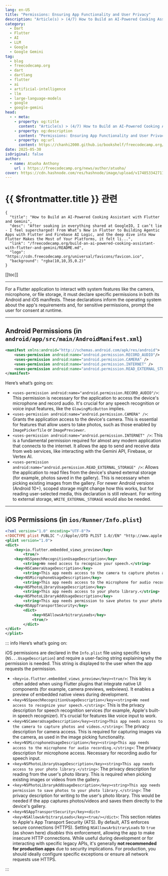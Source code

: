 ```yaml
---
lang: en-US
title: "Permissions: Ensuring App Functionality and User Privacy"
description: "Article(s) > (4/7) How to Build an AI-Powered Cooking Assistant with Flutter and Gemini"
category:
  - Dart
  - Flutter
  - AI
  - LLM
  - Google
  - Google Gemini
tag:
  - blog
  - freecodecamp.org
  - dart
  - dartlang
  - flutter
  - ai
  - artificial-intelligence
  - llm
  - large-language-models
  - google
  - google-gemini
head:
  - - meta:
    - property: og:title
      content: "Article(s) > (4/7) How to Build an AI-Powered Cooking Assistant with Flutter and Gemini"
    - property: og:description
      content: "Permissions: Ensuring App Functionality and User Privacy"
    - property: og:url
      content: https://chanhi2000.github.io/bookshelf/freecodecamp.org/build-an-ai-powered-cooking-assistant-with-flutter-and-gemini/permissions-ensuring-app-functionality-and-user-privacy.html
date: 2025-05-30
isOriginal: false
author:
  - name: Atuoha Anthony
    url : https://freecodecamp.org/news/author/atuoha/
cover: https://cdn.hashnode.com/res/hashnode/image/upload/v1748533427117/1c8c2384-c6a3-4ad8-ab40-1eee65b2c914.png
---
```


# {{ $frontmatter.title }} 관련

```component VPCard
{
  "title": "How to Build an AI-Powered Cooking Assistant with Flutter and Gemini",
  "desc": "After soaking in everything shared at GoogleIO, I can’t lie - I feel supercharged! From What’s New in Flutter to Building Agentic Apps with Flutter and Firebase AI Logic, and the deep dive into How Flutter Makes the Most of Your Platforms, it felt li...",
  "link": "/freecodecamp.org/build-an-ai-powered-cooking-assistant-with-flutter-and-gemini/README.md",
  "logo": "https://cdn.freecodecamp.org/universal/favicons/favicon.ico",
  "background": "rgba(10,10,35,0.2)"
}
```

[[toc]]

---

<SiteInfo
  name="How to Build an AI-Powered Cooking Assistant with Flutter and Gemini"
  desc="After soaking in everything shared at GoogleIO, I can’t lie - I feel supercharged! From What’s New in Flutter to Building Agentic Apps with Flutter and Firebase AI Logic, and the deep dive into How Flutter Makes the Most of Your Platforms, it felt li..."
  url="https://freecodecamp.org/news/build-an-ai-powered-cooking-assistant-with-flutter-and-gemini#heading-permissions-ensuring-app-functionality-and-user-privacy"
  logo="https://cdn.freecodecamp.org/universal/favicons/favicon.ico"
  preview="https://cdn.hashnode.com/res/hashnode/image/upload/v1748533427117/1c8c2384-c6a3-4ad8-ab40-1eee65b2c914.png"/>

For a Flutter application to interact with system features like the camera, microphone, or file storage, it must declare specific permissions in both its Android and iOS manifests. These declarations inform the operating system about the app's requirements and, for sensitive permissions, prompt the user for consent at runtime.

---

## Android Permissions (in <VPIcon icon="fas fa-folder-open"/>`android/app/src/main/`<VPIcon icon="fa-brands fa-android"/>`AndroidManifest.xml`)

```xml title="AndroidManifest.xml"
<manifest xmlns:android="http://schemas.android.com/apk/res/android">
    <uses-permission android:name="android.permission.RECORD_AUDIO"/>
    <uses-permission android:name="android.permission.CAMERA" />
    <uses-permission android:name="android.permission.INTERNET" />
    <uses-permission android:name="android.permission.READ_EXTERNAL_STORAGE" />
</manifest>
```

Here’s what’s going on:

- `<uses-permission android:name="android.permission.RECORD_AUDIO"/>`: This permission is necessary for the application to access the device's microphone and record audio. It's crucial for any speech recognition or voice input features, like the `GlowingMicButton` implies.
- `<uses-permission android:name="android.permission.CAMERA" />`: Grants the application access to the device's camera. This is essential for features that allow users to take photos, such as those enabled by `ImagePickerTile` or `ImagePreviewer`.
- `<uses-permission android:name="android.permission.INTERNET" />`: This is a fundamental permission required for almost any modern application that connects to the internet. It allows the app to send and receive data from web services, like interacting with the Gemini API, Firebase, or Vertex AI.
- `<uses-permission android:name="android.permission.READ_EXTERNAL_STORAGE" />`: Allows the application to read files from the device's shared external storage (for example, photos saved in the gallery). This is necessary when picking existing images from the gallery. For newer Android versions (Android 10+), scoped storage might change how this works, but for reading user-selected media, this declaration is still relevant. For writing to external storage, `WRITE_EXTERNAL_STORAGE` would also be needed.

---

## iOS Permissions (in <VPIcon icon="fas fa-folderopen"/>`ios/Runner/`<VPIcon icon="fa-brands fa-apple"/>`Info.plist`)

```xml title="ios/Runner/Info.plist"
<?xml version="1.0" encoding="UTF-8"?>
<!DOCTYPE plist PUBLIC "-//Apple//DTD PLIST 1.0//EN" "http://www.apple.com/DTDs/PropertyList-1.0.dtd">
<plist version="1.0">
<dict>
    <key>io.flutter.embedded_views_preview</key>
        <true/>
    <key>NSSpeechRecognitionUsageDescription</key>
        <string>We need access to recognize your speech.</string>
    <key>NSCameraUsageDescription</key>
        <string>This app needs access to the camera to capture photos and videos.</string>
    <key>NSMicrophoneUsageDescription</key>
        <string>This app needs access to the microphone for audio recording.</string>
    <key>NSPhotoLibraryUsageDescription</key>
        <string>This app needs access to your photo library.</string>
    <key>NSPhotoLibraryAddUsageDescription</key>
        <string>This app needs permission to save photos to your photo library.</string>
    <key>NSAppTransportSecurity</key>
        <dict>
            <key>NSAllowsArbitraryLoads</key>
            <true/>
        </dict>
</dict>
</plist>
```

::: info Here’s what’s going on:

iOS permissions are declared in the <VPIcon icon="fa-brands fa-apple"/>`Info.plist` file using specific keys (`NS...UsageDescription`) and require a user-facing string explaining why the permission is needed. This string is displayed to the user when the app requests the permission.

- `<key>io.flutter.embedded_views_preview</key><true/>`: This key is often added when using Flutter plugins that integrate native UI components (for example, camera previews, webviews). It enables a preview of embedded native views during development.
- `<key>NSSpeechRecognitionUsageDescription</key><string>We need access to recognize your speech.</string>`: This is the privacy description for speech recognition services (for example, Apple's built-in speech recognizer). It's crucial for features like voice input to work.
- `<key>NSCameraUsageDescription</key><string>This app needs access to the camera to capture photos and videos.</string>`: The privacy description for camera access. This is required for capturing images via the camera, as used in the image picking functionality.
- `<key>NSMicrophoneUsageDescription</key><string>This app needs access to the microphone for audio recording.</string>`: The privacy description for microphone access. Necessary for recording audio for speech input.
- `<key>NSPhotoLibraryUsageDescription</key><string>This app needs access to your photo library.</string>`: The privacy description for reading from the user's photo library. This is required when picking existing images or videos from the gallery.
- `<key>NSPhotoLibraryAddUsageDescription</key><string>This app needs permission to save photos to your photo library.</string>`: The privacy description for writing to the user's photo library. This would be needed if the app captures photos/videos and saves them directly to the device's gallery.
- `<key>NSAppTransportSecurity</key><dict><key>NSAllowsArbitraryLoads</key><true/></dict>`: This section relates to Apple's App Transport Security (ATS). By default, ATS enforces secure connections (HTTPS). Setting `NSAllowsArbitraryLoads` to `true` (as shown here) *disables* this enforcement, allowing the app to make insecure HTTP connections. While useful during development or for interacting with specific legacy APIs, it's generally **not recommended for production apps** due to security implications. For production, you should ideally configure specific exceptions or ensure all network requests use HTTPS.

:::
